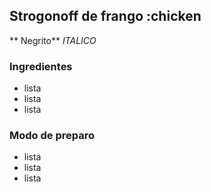 ## Strogonoff de frango :chicken

** Negrito**
_ITALICO_

### Ingredientes

 - lista
 - lista
 - lista
  
### Modo de preparo
 
 - lista
 - lista
 - lista
 